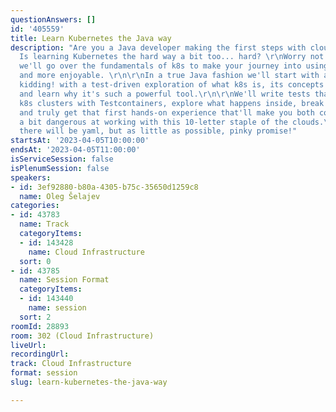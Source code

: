 ```yaml
---
questionAnswers: []
id: '405559'
title: Learn Kubernetes the Java way
description: "Are you a Java developer making the first steps with cloud based technologies?
  Is learning Kubernetes the hard way a bit too... hard? \r\nWorry not! In this session,
  we'll go over the fundamentals of k8s to make your journey into using it simpler
  and more enjoyable. \r\n\r\nIn a true Java fashion we'll start with a Factory...
  kidding! with a test-driven exploration of what k8s is, its concepts and capabilities
  and learn why it's such a powerful tool.\r\n\r\nWe'll write tests that spin real
  k8s clusters with Testcontainers, explore what happens inside, break the assumptions,
  and truly get that first hands-on experience that'll make you both confident and
  a bit dangerous at working with this 10-letter staple of the clouds.\r\n\r\nPS.
  there will be yaml, but as little as possible, pinky promise!"
startsAt: '2023-04-05T10:00:00'
endsAt: '2023-04-05T11:00:00'
isServiceSession: false
isPlenumSession: false
speakers:
- id: 3ef92880-b80a-4305-b75c-35650d1259c8
  name: Oleg Šelajev
categories:
- id: 43783
  name: Track
  categoryItems:
  - id: 143428
    name: Cloud Infrastructure
  sort: 0
- id: 43785
  name: Session Format
  categoryItems:
  - id: 143440
    name: session
  sort: 2
roomId: 28893
room: 302 (Cloud Infrastructure)
liveUrl: 
recordingUrl: 
track: Cloud Infrastructure
format: session
slug: learn-kubernetes-the-java-way

---
```

